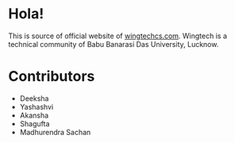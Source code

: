 # Hola!
This is source of official website of [wingtechcs.com](http://wingtechcs.com/).
Wingtech is a technical community of Babu Banarasi Das University, Lucknow.

Contributors
=============================
- Deeksha
- Yashashvi
- Akansha
- Shagufta
- Madhurendra Sachan
